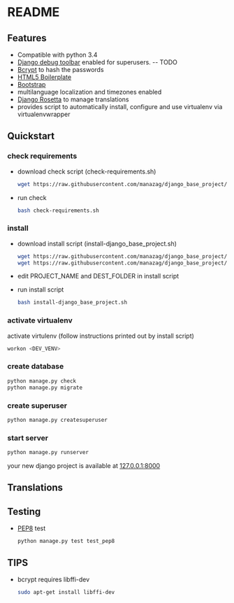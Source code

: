 README
======

## Features

- Compatible with python 3.4
- [Django debug toolbar](http://django-debug-toolbar.readthedocs.org/) enabled for superusers. -- TODO
- [Bcrypt](https://docs.djangoproject.com/en/1.8/topics/auth/passwords/#using-bcrypt-with-django) to hash the passwords
- [HTML5 Boilerplate](http://html5boilerplate.com/)
- [Bootstrap](http://getbootstrap.com/)
- multilanguage localization and timezones enabled
- [Django Rosetta](http://django-rosetta.readthedocs.org/) to manage translations
- provides script to automatically install, configure and use virtualenv via virtualenvwrapper


## Quickstart

### check requirements

- download check script (check-requirements.sh)

  ```bash
  wget https://raw.githubusercontent.com/manazag/django_base_project/master/utils/check-requirements.sh
  ```

- run check

  ```bash
  bash check-requirements.sh
  ```

### install

- download install script (install-django_base_project.sh)

  ```bash
  wget https://raw.githubusercontent.com/manazag/django_base_project/master/utils/install-django_base_project.sh
  wget https://raw.githubusercontent.com/manazag/django_base_project/master/utils/secret_key_generator.py
  ```

- edit PROJECT_NAME and DEST_FOLDER in install script

- run install script

  ```bash
  bash install-django_base_project.sh
  ```

### activate virtualenv

activate virtulenv (follow instructions printed out by install script)
  ```bash
  workon <DEV_VENV>
  ```

### create database

  ```bash
  python manage.py check
  python manage.py migrate
  ```

### create superuser

  ```bash
  python manage.py createsuperuser
  ```

### start server

  ```bash
  python manage.py runserver
  ```

your new django project is available at [127.0.0.1:8000](127.0.0.1:8000)

## Translations

## Testing

- [PEP8](https://pypi.python.org/pypi/pep8) test

  ```
  python manage.py test test_pep8
  ```

## TIPS

- bcrypt requires libffi-dev

  ```bash
  sudo apt-get install libffi-dev
  ```
